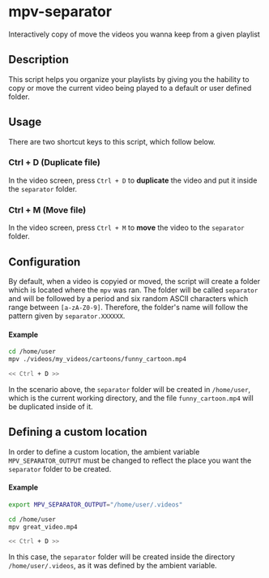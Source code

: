 # mpv-separator
Interactively copy of move the videos you wanna keep from a given playlist

## Description
This script helps you organize your playlists by giving you the hability to
copy or move the current video being played to a default or user defined folder.

## Usage
There are two shortcut keys to this script, which follow below.

### Ctrl + D (Duplicate file)
In the video screen, press `Ctrl + D` to **duplicate** the video and put it
inside the `separator` folder.

### Ctrl + M (Move file)
In the video screen, press `Ctrl + M` to **move** the video to the `separator`
folder.

## Configuration
By default, when a video is copyied or moved, the script will create a folder
which is located where the `mpv` was ran. The folder will be called `separator`
and will be followed by a period and six random ASCII characters which range
between `[a-zA-Z0-9]`. Therefore, the folder's name will follow the pattern
given by `separator.XXXXXX`.

#### Example
```sh
cd /home/user
mpv ./videos/my_videos/cartoons/funny_cartoon.mp4

<< Ctrl + D >>
```

In the scenario above, the `separator` folder will be created in `/home/user`,
which is the current working directory, and the file `funny_cartoon.mp4` will
be duplicated inside of it.

## Defining a custom location
In order to define a custom location, the ambient variable
`MPV_SEPARATOR_OUTPUT` must be changed to reflect the place you want the
`separator` folder to be created.

#### Example
```sh
export MPV_SEPARATOR_OUTPUT="/home/user/.videos"

cd /home/user
mpv great_video.mp4

<< Ctrl + D >>
```

In this case, the `separator` folder will be created inside the directory
`/home/user/.videos`, as it was defined by the ambient variable.
